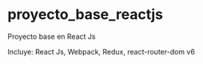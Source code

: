 # proyecto_base_reactjs
Proyecto base en React Js

Incluye: React Js, Webpack, Redux, react-router-dom v6 
